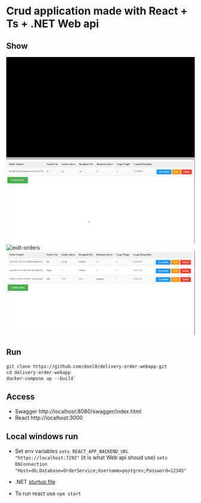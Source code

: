 # Crud application made with React + Ts + .NET Web api

## Show
![create](https://github.com/donl0/delivery-order-webapp/blob/readme-content/create-order.gif)
![eidt-orders](https://github.com/donl0/delivery-order-webapp/blob/readme-content/see-detail.gif)
![eidt-orders](https://github.com/donl0/delivery-order-webapp/blob/readme-content/eidt-orders.gif)
![delete-multiple](https://github.com/donl0/delivery-order-webapp/blob/readme-content/delete-multiple.gif)

## Run
```
git clone https://github.com/donl0/delivery-order-webapp.git
cd delivery-order-webapp
docker-compose up --build`
```

## Access
- Swagger http://localhost:8080/swagger/index.html 
- React http://localhost:3000

## Local windows run
- Set env variables
```setx REACT_APP_BACKEND_URL "https://localhost:7292"``` (it is what Web api shoud use)
```setx DbConnection "Host=db;Database=OrderService;Username=postgres;Password=12345"```

- .NET [sturtup file](https://github.com/donl0/delivery-order-webapp/blob/main/backend/DeliveryOrderService/DeliveryOrderService.sln)
- To run react use ```npm start```
